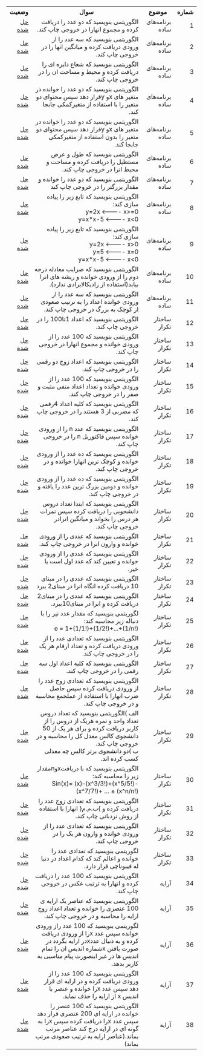 <table dir="rtl" align="center">
  <tr>
    <th>شماره</th>
    <th>موضوع</th>
    <th>سوال</th>
    <th>وضعیت</th>
  </tr>
  <!---------------------------------------------------------------------------------------------------------------------------------------------------------->
  <tr>
    <td>1</td>
    <td>برنامه‌های ساده</td>
    <td>الگوریتمی بنویسید که دو عدد را دریافت کرده و مجموع انهارا در خروجی چاپ کند.</td>
    <td><a href="https://github.com/AliakbarSoli/CE_HSU/tree/32b39dddfe31107a17018bd178d515fa5e9d8902/1402/Part-38Q/Answer%20Question/001">حل شده</a></td>
  </tr>
  <!---------------------------------------------------------------------------------------------------------------------------------------------------------->
    <tr>
    <td>2</td>
    <td>برنامه‌های ساده</td>
    <td>الگوریتمی بنویسید که سه عدد را از ورودی دریافت کرده و میانگین انها را در خروجی چاپ کند.</td>
    <td><a href="https://github.com/AliakbarSoli/CE_HSU/tree/32b39dddfe31107a17018bd178d515fa5e9d8902/1402/Part-38Q/Answer%20Question/002">حل شده</a></td>
  </tr>
  <!---------------------------------------------------------------------------------------------------------------------------------------------------------->
  <tr>
    <td>3</td>
    <td>برنامه‌های ساده</td>
    <td>الگوریتمی بنویسید که شعاع دایره ای را دریافت کرده و محیط و مساحت ان را در خروجی چاپ کند.</td>
    <td><a href="https://github.com/AliakbarSoli/CE_HSU/tree/32b39dddfe31107a17018bd178d515fa5e9d8902/1402/Part-38Q/Answer%20Question/003">حل شده</a></td>
  </tr>
  <!---------------------------------------------------------------------------------------------------------------------------------------------------------->
  <tr>
    <td>4</td>
    <td>برنامه‌های ساده</td>
    <td>الگوریتمی بنویسید که دو عدد را خوانده در متغیر های xو yقرار دهد سپس محتوای دو متغیر را با استفاده از متغیرکمکی جابجا کند.</td>
    <td><a href="https://github.com/AliakbarSoli/CE_HSU/tree/32b39dddfe31107a17018bd178d515fa5e9d8902/1402/Part-38Q/Answer%20Question/004">حل شده</a></td>
  </tr>
  <!---------------------------------------------------------------------------------------------------------------------------------------------------------->
  <tr>
    <td>5</td>
    <td>برنامه‌های ساده</td>
    <td>الگوریتمی بنویسید که دو عدد را خوانده در متغیر های xو yقرار دهد سپس محتوای دو متغیر را بدون استفاده از متغیرکمکی جابجا کند.</td>
    <td><a href="https://github.com/AliakbarSoli/CE_HSU/tree/32b39dddfe31107a17018bd178d515fa5e9d8902/1402/Part-38Q/Answer%20Question/005">حل شده</a></td>
  </tr>
  <!---------------------------------------------------------------------------------------------------------------------------------------------------------->
    <tr>
    <td>6</td>
    <td>برنامه‌های ساده</td>
    <td>الگوریتمی بنویسید که طول و عرض مستطیل را دریافت کرده و مساحت و محیط انرا در خروجی چاپ کند.</td>
    <td><a href="https://github.com/AliakbarSoli/CE_HSU/tree/32b39dddfe31107a17018bd178d515fa5e9d8902/1402/Part-38Q/Answer%20Question/006">حل شده</a></td>
  </tr>
  <!---------------------------------------------------------------------------------------------------------------------------------------------------------->
  <tr>
    <td>7</td>
    <td>برنامه‌های ساده</td>
    <td>الگوریتمی بنویسید که دو عدد را خوانده و مقدار بزرگتر را در خروجی چاپ کند</td>
    <td><a href="https://github.com/AliakbarSoli/CE_HSU/tree/32b39dddfe31107a17018bd178d515fa5e9d8902/1402/Part-38Q/Answer%20Question/007">حل شده</a></td>
  </tr>
  <!---------------------------------------------------------------------------------------------------------------------------------------------------------->
  <tr>
    <td>8</td>
    <td>برنامه‌های ساده</td>
    <td>الگوریتمی بنویسید که تابع زیر را پیاده سازی کند:
    <br>
    y=2x   <----   x>=0
    <br>
    y=x*x-5 <----   x<0 
    </td>
    <td><a href="https://github.com/AliakbarSoli/CE_HSU/tree/32b39dddfe31107a17018bd178d515fa5e9d8902/1402/Part-38Q/Answer%20Question/008">حل شده</a></td>
  </tr>
  <!----------------------------------------------------------------------------------------------------------------------------------------------------------> 
  <tr>
    <td>9</td>
    <td>برنامه‌های ساده</td>
    <td>الگوریتمی بنویسید که تابع زیر را پیاده سازی کند:
    <br>
    y=2x   <----   x>0
    <br>
    y=5 <----   x=0 
    <br>
    y=x*x-5 <----   x<0 
    </td>
    <td><a href="https://github.com/AliakbarSoli/CE_HSU/tree/32b39dddfe31107a17018bd178d515fa5e9d8902/1402/Part-38Q/Answer%20Question/009">حل شده</a></td>
  </tr>
  <!---------------------------------------------------------------------------------------------------------------------------------------------------------->
  <tr>
    <td>10</td>
    <td>برنامه‌های ساده</td>
    <td>الگوریتمی بنویسید که ضرایب معادله درجه دوم را از ورودی خوانده و ریشه های انرا بیابد(استفاده از رادیکالایرادی ندارد).</td>
    <td><a href="https://github.com/AliakbarSoli/CE_HSU/tree/32b39dddfe31107a17018bd178d515fa5e9d8902/1402/Part-38Q/Answer%20Question/010">حل شده</a></td>
  </tr>
  <!---------------------------------------------------------------------------------------------------------------------------------------------------------->
  <tr>
    <td>11</td>
    <td>برنامه‌های ساده</td>
    <td> الگوریتمی بنویسید که سه عدد را از ورودی خوانده اعداد را به ترتیب صعودی از کوچک به بزرگ در خروجی چاپ کند. </td>
    <td><a href="https://github.com/AliakbarSoli/CE_HSU/tree/32b39dddfe31107a17018bd178d515fa5e9d8902/1402/Part-38Q/Answer%20Question/011">حل شده</a></td>
  </tr>
  <!---------------------------------------------------------------------------------------------------------------------------------------------------------->
    <tr>
    <td>12</td>
    <td>ساختار تکرار</td>
    <td>الگوریتمی بنویسید که اعداد 1تا100 را در خروجی چاپ کند.</td>
    <td><a href="https://github.com/AliakbarSoli/CE_HSU/tree/32b39dddfe31107a17018bd178d515fa5e9d8902/1402/Part-38Q/Answer%20Question/012">حل شده</a></td>
  </tr>
  <!---------------------------------------------------------------------------------------------------------------------------------------------------------->
    <tr>
    <td>13</td>
    <td>ساختار تکرار</td>
    <td>الگوریتمی بنویسید که 100 عدد را از ورودی خوانده و مجموع انهارا در خروجی چاپ کند.</td>
    <td><a href="https://github.com/AliakbarSoli/CE_HSU/tree/32b39dddfe31107a17018bd178d515fa5e9d8902/1402/Part-38Q/Answer%20Question/013">حل شده</a></td>
  </tr>
  <!---------------------------------------------------------------------------------------------------------------------------------------------------------->
    <tr>
    <td>14</td>
    <td>ساختار تکرار</td>
    <td>الگوریتمی بنویسید که اعداد زوج دو رقمی را در خروجی چاپ کند. </td>
    <td><a href="https://github.com/AliakbarSoli/CE_HSU/tree/32b39dddfe31107a17018bd178d515fa5e9d8902/1402/Part-38Q/Answer%20Question/014">حل شده</a></td>
  </tr>
  <!---------------------------------------------------------------------------------------------------------------------------------------------------------->
    <tr>
    <td>15</td>
    <td>ساختار تکرار</td>
    <td>الگوریتمی بنویسید که 100 عدد را از ورودی خوانده و تعداد اعداد منفی مثبت و صفر را در خروجی چاپ کند.</td>
    <td><a href="https://github.com/AliakbarSoli/CE_HSU/tree/32b39dddfe31107a17018bd178d515fa5e9d8902/1402/Part-38Q/Answer%20Question/015">حل شده</a></td>
  </tr>
  <!---------------------------------------------------------------------------------------------------------------------------------------------------------->
    <tr>
    <td>16</td>
    <td>ساختار تکرار</td>
    <td> الگوریتمی بنویسید که کلیه اعداد 4رقمی که مضربی از 3 هستند را در خروجی چاپ کند.</td>
    <td><a href="https://github.com/AliakbarSoli/CE_HSU/tree/32b39dddfe31107a17018bd178d515fa5e9d8902/1402/Part-38Q/Answer%20Question/016">حل شده</a></td>
  </tr>
  <!---------------------------------------------------------------------------------------------------------------------------------------------------------->
    <tr>
    <td>17</td>
    <td>ساختار تکرار</td>
    <td>الگوریتمی بنویسید که عدد n را از ورودی خوانده سپس فاکتوریل n را در خروجی چاپ کند.</td>
    <td><a href="https://github.com/AliakbarSoli/CE_HSU/tree/32b39dddfe31107a17018bd178d515fa5e9d8902/1402/Part-38Q/Answer%20Question/017">حل شده</a></td>
  </tr>
  <!---------------------------------------------------------------------------------------------------------------------------------------------------------->
    <tr>
    <td>18</td>
    <td>ساختار تکرار</td>
    <td>الگوریتمی بنویسید که ده عدد را از ورودی خوانده و کوچک ترین انهارا خوانده و در خروجی چاپ کند. </td>
    <td><a href="https://github.com/AliakbarSoli/CE_HSU/tree/32b39dddfe31107a17018bd178d515fa5e9d8902/1402/Part-38Q/Answer%20Question/018">حل شده</a></td>
  </tr>
  <!---------------------------------------------------------------------------------------------------------------------------------------------------------->
    <tr>
    <td>19</td>
    <td>ساختار تکرار</td>
    <td>الگوریتمی بنویسید که ده عدد را از ورودی خوانده و دومین بزرگ ترین عدد را یافته و در خروجی چاپ کند.</td>
    <td><a href="https://github.com/AliakbarSoli/CE_HSU/tree/32b39dddfe31107a17018bd178d515fa5e9d8902/1402/Part-38Q/Answer%20Question/019">حل شده</a></td>
  </tr>
  <!---------------------------------------------------------------------------------------------------------------------------------------------------------->
    <tr>
    <td>20</td>
    <td>ساختار تکرار</td>
    <td>الگوریتمی بنویسید که ابتدا تعداد دروس دانشجویی را دریافت کرده سپس نمرات هر درس را بخواند و میانگین انرادر خروجی چاپ کند.</td>
    <td><a href="https://github.com/AliakbarSoli/CE_HSU/tree/32b39dddfe31107a17018bd178d515fa5e9d8902/1402/Part-38Q/Answer%20Question/020">حل شده</a></td>
  </tr>
  <!---------------------------------------------------------------------------------------------------------------------------------------------------------->
    <tr>
    <td>21</td>
    <td>ساختار تکرار</td>
    <td>الگوریتمی بنویسید که عددی را از ورودی خوانده و وارون انرا در خروجی چاپ کند.</td>
    <td><a href="https://github.com/AliakbarSoli/CE_HSU/tree/32b39dddfe31107a17018bd178d515fa5e9d8902/1402/Part-38Q/Answer%20Question/021">حل شده</a></td>
  </tr>
  <!---------------------------------------------------------------------------------------------------------------------------------------------------------->
    <tr>
    <td>22</td>
    <td>ساختار تکرار</td>
    <td> الگوریتمی بنویسید که عددی را از ورودی خوانده و تعیین کند که عدد اول است یا خیر.</td>
    <td><a href="https://github.com/AliakbarSoli/CE_HSU/tree/32b39dddfe31107a17018bd178d515fa5e9d8902/1402/Part-38Q/Answer%20Question/022">حل شده</a></td>
  </tr>
  <!---------------------------------------------------------------------------------------------------------------------------------------------------------->
    <tr>
    <td>23</td>
    <td>ساختار تکرار</td>
    <td>الگوریتمی بنویسید که عددی را در مبنای 10 دریافت کرده انگاه انرا در مبنای2 ببرد</td>
    <td><a href="https://github.com/AliakbarSoli/CE_HSU/tree/32b39dddfe31107a17018bd178d515fa5e9d8902/1402/Part-38Q/Answer%20Question/023">حل شده</a></td>
  </tr>
  <!---------------------------------------------------------------------------------------------------------------------------------------------------------->
    <tr>
    <td>24</td>
    <td>ساختار تکرار</td>
    <td>الگوریتمی بنویسید که عددی را در مبنای2 دریافت کرده و انرا در مبنای10ببرد.</td>
    <td><a href="https://github.com/AliakbarSoli/CE_HSU/tree/32b39dddfe31107a17018bd178d515fa5e9d8902/1402/Part-38Q/Answer%20Question/024">حل شده</a></td>
  </tr>
  <!---------------------------------------------------------------------------------------------------------------------------------------------------------->
    <tr>
    <td>25</td>
    <td>ساختار تکرار</td>
    <td>لگوریتمی بنویسید که مقدار عدد نپر را با دنباله زیر محاسبه کند:
    <br>
      e = 1+(1/1!)+(1/2!)+...+(1/n!) 
    </td>
    <td><a href="https://github.com/AliakbarSoli/CE_HSU/tree/32b39dddfe31107a17018bd178d515fa5e9d8902/1402/Part-38Q/Answer%20Question/025">حل شده</a></td>
  </tr>
  <!---------------------------------------------------------------------------------------------------------------------------------------------------------->
    <tr>
    <td>26</td>
    <td>ساختار تکرار</td>
    <td>الگوریتمی بنویسید که تعدادی عدد را از ورودی دریافت کرده و تعداد ارقام هر یک را در خروجی چاپ کند.</td>
    <td><a href="https://github.com/AliakbarSoli/CE_HSU/tree/32b39dddfe31107a17018bd178d515fa5e9d8902/1402/Part-38Q/Answer%20Question/026">حل شده</a></td>
  </tr>
  <!---------------------------------------------------------------------------------------------------------------------------------------------------------->
    <tr>
    <td>27</td>
    <td>ساختار تکرار</td>
    <td>الگوریتمی بنویسید که کلیه اعداد اول سه رقمی را در خروجی چاپ کند. </td>
    <td><a href="https://github.com/AliakbarSoli/CE_HSU/tree/32b39dddfe31107a17018bd178d515fa5e9d8902/1402/Part-38Q/Answer%20Question/027">حل شده</a></td>
  </tr>
  <!---------------------------------------------------------------------------------------------------------------------------------------------------------->
    <tr>
    <td>28</td>
    <td>ساختار تکرار</td>
    <td>الگوریتمی بنویسید که تعدادی زوج عدد را از ورودی دریافت کرده سپس حاصل ضرب انهارا با استفاده از عملجمع محاسبه و در خروجی چاپ کند.</td>
    <td><a href="https://github.com/AliakbarSoli/CE_HSU/tree/32b39dddfe31107a17018bd178d515fa5e9d8902/1402/Part-38Q/Answer%20Question/028">حل شده</a></td>
  </tr>
  <!---------------------------------------------------------------------------------------------------------------------------------------------------------->
    <tr>
    <td>29</td>
    <td>ساختار تکرار</td>
    <td>الف )الگوریتمی بنویسید که تعداد دروس تعداد واحد و نمره هریک از دروس را از کاربر دریافت کرده و برای هر یک از 50 دانشجوی کالس معدل کل را محاسبه و در خروجی چاپ کند.
    <br>
      ب )دو دانشجوی برتر کالس چه معدلی کسب کرده اند.</td>
    <td><a href="https://github.com/AliakbarSoli/CE_HSU/tree/32b39dddfe31107a17018bd178d515fa5e9d8902/1402/Part-38Q/Answer%20Question/029">حل شده</a></td>
  </tr>
  <!---------------------------------------------------------------------------------------------------------------------------------------------------------->
    <tr>
    <td>30</td>
    <td>ساختار تکرار</td>
    <td>الگوریتمی بنویسید که با دریافتxوnمقدار زیر را محاسبه کند:
    <br>
     Sin(x)= (x)–(x^3/3!)+(x^5/5!)-(x^7/7!)+ … ± (x^n/n!)
    </td>
    <td><a href="https://github.com/AliakbarSoli/CE_HSU/tree/32b39dddfe31107a17018bd178d515fa5e9d8902/1402/Part-38Q/Answer%20Question/030">حل شده</a></td>
  </tr>
  <!---------------------------------------------------------------------------------------------------------------------------------------------------------->
    <tr>
    <td>31</td>
    <td>ساختار تکرار</td>
    <td>الگوریتمی بنویسید که تعدادی زوج عدد را دریافت کرده و }ب.م.م{ انهارا با استفاده از روش نردبانی چاپ کند. </td>
    <td><a href="https://github.com/AliakbarSoli/CE_HSU/tree/32b39dddfe31107a17018bd178d515fa5e9d8902/1402/Part-38Q/Answer%20Question/031">حل شده</a></td>
  </tr>
  <!---------------------------------------------------------------------------------------------------------------------------------------------------------->
    <tr>
    <td>32</td>
    <td>ساختار تکرار</td>
    <td>الگوریتمی بنویسید که تعدادی عدد را از ورودی خوانده و وارون هر یک را در خروجی چاپ کند. </td>
    <td><a href="https://github.com/AliakbarSoli/CE_HSU/tree/32b39dddfe31107a17018bd178d515fa5e9d8902/1402/Part-38Q/Answer%20Question/032">حل شده</a></td>
  </tr>
  <!---------------------------------------------------------------------------------------------------------------------------------------------------------->
    <tr>
    <td>33</td>
    <td>ساختار تکرار</td>
    <td>لگوریتمی بنویسید که تعدادی عدد را خوانده و اعالم کند که کدام اعداد در دنبا له فیبوناچی قرار دارد. </td>
    <td><a href="https://github.com/AliakbarSoli/CE_HSU/tree/32b39dddfe31107a17018bd178d515fa5e9d8902/1402/Part-38Q/Answer%20Question/033">حل شده</a></td>
  </tr>
  <!---------------------------------------------------------------------------------------------------------------------------------------------------------->
    <tr>
    <td>34</td>
    <td>آرایه</td>
    <td>الگوریتمی بنویسید که 100 عدد را دریافت کرده و انهارا به ترتیب عکس در خروجی چاپ کند. </td>
    <td><a href="https://github.com/AliakbarSoli/CE_HSU/tree/32b39dddfe31107a17018bd178d515fa5e9d8902/1402/Part-38Q/Answer%20Question/034">حل شده</a></td>
  </tr>
  <!---------------------------------------------------------------------------------------------------------------------------------------------------------->
    <tr>
    <td>35</td>
    <td>آرایه</td>
    <td>الگوریتمی بنویسید که عناصر یک ارایه ی 100 عنصری را خوانده و تعداد اعداد زوج ارایه را محاسبه و در خروجی چاپ کند. </td>
    <td><a href="https://github.com/AliakbarSoli/CE_HSU/tree/32b39dddfe31107a17018bd178d515fa5e9d8902/1402/Part-38Q/Answer%20Question/035">حل شده</a></td>
  </tr>
  <!---------------------------------------------------------------------------------------------------------------------------------------------------------->
    <tr>
    <td>36</td>
    <td>آرایه</td>
    <td>لگوریتمی بنویسید که 100 عدد راز ورودی خوانده سپس عدد xرا از ورودی دریافت کرده و به دنبال عددxدر ارایه بگردد در صورت یافتن xشماره اندیس ان را تمام اندیس ها در غیر اینصورت پیام مناسبی به کاربر بدهد.</td>
    <td><a href="https://github.com/AliakbarSoli/CE_HSU/tree/32b39dddfe31107a17018bd178d515fa5e9d8902/1402/Part-38Q/Answer%20Question/036">حل شده</a></td>
  </tr>
  <!---------------------------------------------------------------------------------------------------------------------------------------------------------->
    <tr>
    <td>37</td>
    <td>آرایه</td>
    <td>الگوریتمی بنویسید که 100 عدد را از ورودی دریافت کرده و در ارایه ای قرار دهد سپس عدد xرا خوانده و عنصر با
اندیس x از ارایه را حذف نماید. </td>
    <td><a href="https://github.com/AliakbarSoli/CE_HSU/tree/32b39dddfe31107a17018bd178d515fa5e9d8902/1402/Part-38Q/Answer%20Question/037">حل شده</a></td>
  </tr>
  <!---------------------------------------------------------------------------------------------------------------------------------------------------------->
    <tr>
    <td>38</td>
    <td>آرایه</td>
    <td>الگوریتمی بنویسید که 100 عنصر را خوانده در ارایه ای 200 عنصری قرار دهد سپس عدد xرا دریافت کرده سپس xرا به گونه ای در ارایه درج کند عناصر مرتب بماند.(عناصر ارایه به ترتیب صعودی مرتب بماند)</td>
    <td><a href="https://github.com/AliakbarSoli/CE_HSU/tree/32b39dddfe31107a17018bd178d515fa5e9d8902/1402/Part-38Q/Answer%20Question/038">حل شده</a></td>
  </tr>
  <!---------------------------------------------------------------------------------------------------------------------------------------------------------->
</table>
